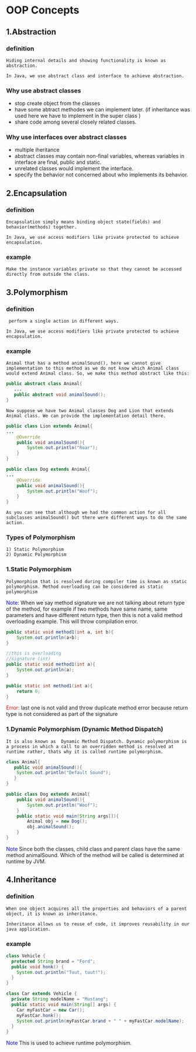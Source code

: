 # OOP Concepts

## 1.Abstraction

### definition 
```
Hiding internal details and showing functionality is known as abstraction.
```
```
In Java, we use abstract class and interface to achieve abstraction.
```
### Why use abstract classes
- stop create object from the classes
- have some abtract methodes we can implement later. (if inheritance was used here we have to implement in the super class )
- share code among several closely related classes.

### Why use interfaces over abstract classes
- multiple iheritance
- abstract classes may contain non-final variables, whereas variables in interface are final, public and static. 
- unrelated classes would implement the interface.
- specify the behavior not concerned about who implements its behavior.


## 2.Encapsulation

### definition 
```
Encapsulation simply means binding object state(fields) and behavior(methods) together.
```
```
In Java, we use access modifiers like private protected to achieve encapsulation.
```
### example
```
Make the instance variables private so that they cannot be accessed directly from outside the class.
```
## 3.Polymorphism

### definition 
```
 perform a single action in different ways.
```
```
In Java, we use access modifiers like private protected to achieve encapsulation.
```
### example
```
Animal that has a method animalSound(), here we cannot give implementation to this method as we do not know which Animal class would extend Animal class. So, we make this method abstract like this:

```
```JAVA
public abstract class Animal{
   ...
   public abstract void animalSound();
}
```
```
Now suppose we have two Animal classes Dog and Lion that extends Animal class. We can provide the implementation detail there.
```
```JAVA
public class Lion extends Animal{
...
    @Override
    public void animalSound(){
        System.out.println("Roar");
    }
}

public class Dog extends Animal{
...
    @Override
    public void animalSound(){
        System.out.println("Woof");
    }
}
```
```
As you can see that although we had the common action for all subclasses animalSound() but there were different ways to do the same action. 
```
### Types of Polymorphism
```
1) Static Polymorphism
2) Dynamic Polymorphism
```
### 1.Static Polymorphism
```
Polymorphism that is resolved during compiler time is known as static polymorphism. Method overloading can be considered as static polymorphism
```
<span style="color:blue">Note: </span>
When we say method signature we are not talking about return type of the method, for example if two methods have same name, same parameters and have different return type, then this is not a valid method overloading example. This will throw compilation error.

```JAVA
public static void method1(int a, int b){
    System.out.println(a+b);
}

//this is overloading
//signature (int)
public static void method1(int a){
    System.out.println(a);
}

public static int method1(int a){
    return 0;
}

```

<span style="color:red">Error: </span>
last one is not valid and throw duplicate method error because return type is not considered as part of the signature

### 1.Dynamic Polymorphism (Dynamic Method Dispatch)
```
It is also known as  Dynamic Method Dispatch. Dynamic polymorphism is a process in which a call to an overridden method is resolved at runtime rather, thats why it is called runtime polymorphism.
```
```JAVA
class Animal{
   public void animalSound(){
	System.out.println("Default Sound");
   }
}

public class Dog extends Animal{
    public void animalSound(){
        System.out.println("Woof");
    }
    public static void main(String args[]){
        Animal obj = new Dog();
        obj.animalSound();
    }
}
```
<span style="color:blue">Note</span>
Since both the classes, child class and parent class have the same method animalSound. Which of the method will be called is determined at runtime by JVM.

## 4.Inheritance

### definition 
```
When one object acquires all the properties and behaviors of a parent object, it is known as inheritance.
```
```
Inheritance allows us to reuse of code, it improves reusability in our java application.
```
### example
```JAVA
class Vehicle {
  protected String brand = "Ford";
  public void honk() {
    System.out.println("Tuut, tuut!");
  }
}

class Car extends Vehicle {
  private String modelName = "Mustang";
  public static void main(String[] args) {
    Car myFastCar = new Car();
    myFastCar.honk();
    System.out.println(myFastCar.brand + " " + myFastCar.modelName);
  }
}
```
<span style="color:blue">Note</span>
This is used to achieve runtime polymorphism.